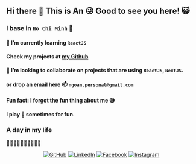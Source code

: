 ## Hi there 👋 This is An :stuck_out_tongue_winking_eye: Good to see you here! :smiley_cat:

### I base in `Ho Chi Minh` :city_sunset:

#### 🌱 I’m currently learning `ReactJS`
#### Check my projects at [my Github](https://github.com/tnngoan?tab=repositories)
#### 👯 I’m looking to collaborate on projects that are using `ReactJS`, `NextJS`.

#### or drop an email here 📫 `ngoan.personal@gmail.com`
#### Fun fact: I forgot the fun thing about me 😅

#### I play 🎱 sometimes for fun.

### A day in my life
🎍🚶‍💻🚶‍☕🚶‍🍝🚶‍♀️🛌 

<p align="center">
	<a href="https://github.com/tnngoan"><img src="https://img.icons8.com/bubbles/50/000000/github.png" alt="GitHub"/></a>
	<a href="https://www.linkedin.com/in/tnngoan/"><img src="https://img.icons8.com/bubbles/50/000000/linkedin.png" alt="LinkedIn"/></a>
	<a href="https://www.facebook.com/nhungoan2k/"><img src="https://img.icons8.com/bubbles/50/000000/facebook-new.png" alt="Facebook"/></a>
	<a href="https://www.instagram.com/nhu.ngo.an/"><img src="https://img.icons8.com/bubbles/50/000000/instagram.png" alt="Instagram"/></a>
</p>
